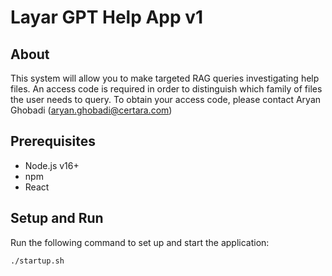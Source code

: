 # Layar GPT Help App v1

## About

This system will allow you to make targeted RAG queries investigating help files. An access code is required in order to distinguish which family of files the user needs to query. To obtain your access code, please contact Aryan Ghobadi (aryan.ghobadi@certara.com)

## Prerequisites
- Node.js v16+
- npm
- React

## Setup and Run
Run the following command to set up and start the application:
```bash
./startup.sh


